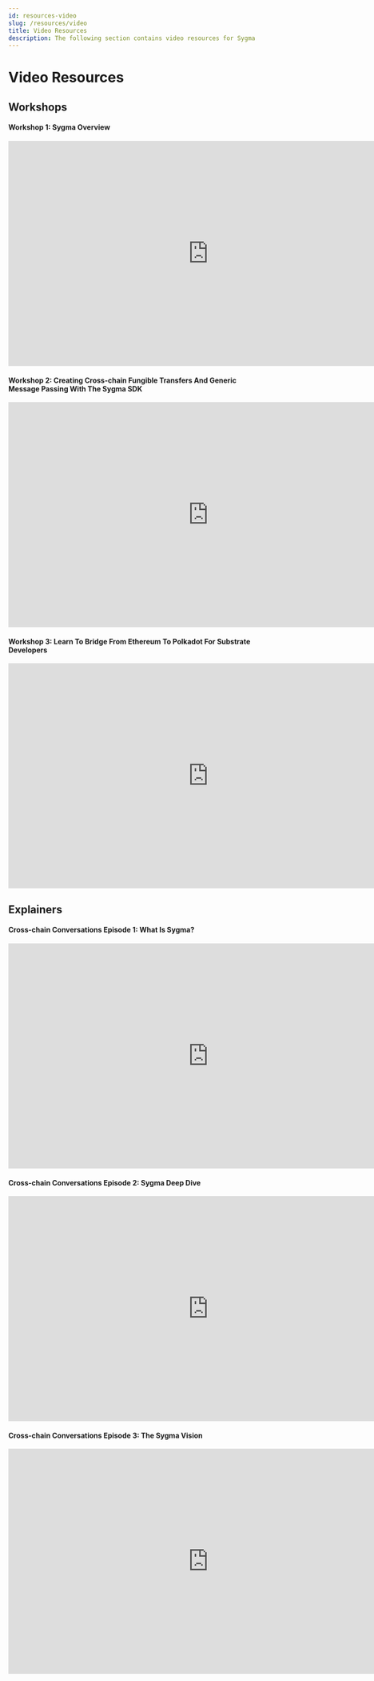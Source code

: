 ```yaml
---
id: resources-video
slug: /resources/video
title: Video Resources
description: The following section contains video resources for Sygma
---
```


# Video Resources

## Workshops

#### Workshop 1: Sygma Overview
<iframe width="800" height="450" src="https://www.youtube-nocookie.com/embed/lJ9v-vVfJxw" title="YouTube video player" frameborder="0" allow="accelerometer; autoplay; clipboard-write; encrypted-media; gyroscope; picture-in-picture" allowfullscreen></iframe>

#### Workshop 2: Creating Cross-chain Fungible Transfers And Generic Message Passing With The Sygma SDK  
<iframe width="800" height="450" src="https://www.youtube-nocookie.com/embed/F_PVqzQlBBA" title="YouTube video player" frameborder="0" allow="accelerometer; autoplay; clipboard-write; encrypted-media; gyroscope; picture-in-picture" allowfullscreen></iframe>

#### Workshop 3: Learn To Bridge From Ethereum To Polkadot For Substrate Developers  
<iframe width="800" height="450" src="https://www.youtube-nocookie.com/embed/-EDMO5fu0wE" title="YouTube video player" frameborder="0" allow="accelerometer; autoplay; clipboard-write; encrypted-media; gyroscope; picture-in-picture" allowfullscreen></iframe>

## Explainers

#### Cross-chain Conversations Episode 1: What Is Sygma?
<iframe width="800" height="450" src="https://www.youtube.com/embed/1sRrboocGRw?si=VJ0LuZq1HsO6siRk" title="YouTube video player" frameborder="0" allow="accelerometer; autoplay; clipboard-write; encrypted-media; gyroscope; picture-in-picture; web-share" allowfullscreen></iframe>

#### Cross-chain Conversations Episode 2: Sygma Deep Dive
<iframe width="800" height="450" src="https://www.youtube.com/embed/videoseries?si=5uQ9nSQFJbVodVCT&amp;list=PLikKftZCkO6BmRaG_JJ4fwUgwp_aatD98" title="YouTube video player" frameborder="0" allow="accelerometer; autoplay; clipboard-write; encrypted-media; gyroscope; picture-in-picture; web-share" allowfullscreen></iframe>

#### Cross-chain Conversations Episode 3: The Sygma Vision
<iframe width="800" height="450" src="https://www.youtube.com/embed/YKpCVweAQGo?si=fm-_kXZA15KVRb0A" title="YouTube video player" frameborder="0" allow="accelerometer; autoplay; clipboard-write; encrypted-media; gyroscope; picture-in-picture; web-share" allowfullscreen></iframe>